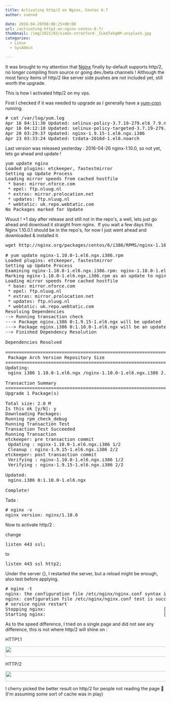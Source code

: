 ```yaml
---
title: Activating http/2 on Nginx, Centos 6.7
author: svennd

date: 2016-04-28T08:08:25+00:00
url: /activating-http2-on-nginx-centos-6-7/
thumbnail: /img/2021/03/simon-stratford-_ILkd7aVqAM-unsplash.jpg
categories:
  - Linux
  - SysAdmin

---
```

It was brought to my attention that [Nginx][1] finally by-default supports http/2, no longer compiling from source or going dev./beta channels ! Although the most fancy items of http/2 like server side pushes are not included yet, still worth the upgrade.

This is how I activated http/2 on my vps.

First I checked if it was needed to upgrade as I generally have a [yum-cron][2] running.

<pre># cat /var/log/yum.log
Apr 16 04:11:30 Updated: selinux-policy-3.7.19-279.el6_7.9.noarch
Apr 16 04:12:18 Updated: selinux-policy-targeted-3.7.19-279.el6_7.9.noarch
Apr 20 03:29:37 Updated: nginx-1.9.15-1.el6.ngx.i386
Apr 23 03:33:24 Updated: tzdata-2016d-1.el6.noarch
</pre>

Last version was released yesterday : 2016-04-26 nginx-1.10.0, so not yet, lets go ahead and update !

<pre>yum update nginx
Loaded plugins: etckeeper, fastestmirror
Setting up Update Process
Loading mirror speeds from cached hostfile
 * base: mirror.nforce.com
 * epel: ftp.nluug.nl
 * extras: mirror.prolocation.net
 * updates: ftp.nluug.nl
 * webtatic: uk.repo.webtatic.com
No Packages marked for Update</pre>

Wuuut ! +1 day after release and still not in the repo's, a well, lets just go ahead and download it straight from nginx.  If you wait a few days this Nginx 1.10.0.1 should be in the repo's, for now I just went ahead and downloaded & installed it.

<pre>wget http://nginx.org/packages/centos/6/i386/RPMS/nginx-1.10.0-1.el6.ngx.i386.rpm

# yum update nginx-1.10.0-1.el6.ngx.i386.rpm
Loaded plugins: etckeeper, fastestmirror
Setting up Update Process
Examining nginx-1.10.0-1.el6.ngx.i386.rpm: nginx-1.10.0-1.el6.ngx.i386
Marking nginx-1.10.0-1.el6.ngx.i386.rpm as an update to nginx-1.9.15-1.el6.ngx.i386
Loading mirror speeds from cached hostfile
 * base: mirror.nforce.com
 * epel: ftp.nluug.nl
 * extras: mirror.prolocation.net
 * updates: ftp.nluug.nl
 * webtatic: uk.repo.webtatic.com
Resolving Dependencies
--&gt; Running transaction check
---&gt; Package nginx.i386 0:1.9.15-1.el6.ngx will be updated
---&gt; Package nginx.i386 0:1.10.0-1.el6.ngx will be an update
--&gt; Finished Dependency Resolution

Dependencies Resolved

=================================================================================================
 Package Arch Version Repository Size
=================================================================================================
Updating:
 nginx i386 1.10.0-1.el6.ngx /nginx-1.10.0-1.el6.ngx.i386 2.0 M

Transaction Summary
=================================================================================================
Upgrade 1 Package(s)

Total size: 2.0 M
Is this ok [y/N]: y
Downloading Packages:
Running rpm_check_debug
Running Transaction Test
Transaction Test Succeeded
Running Transaction
etckeeper: pre transaction commit
 Updating : nginx-1.10.0-1.el6.ngx.i386 1/2
 Cleanup : nginx-1.9.15-1.el6.ngx.i386 2/2
etckeeper: post transaction commit
 Verifying : nginx-1.10.0-1.el6.ngx.i386 1/2
 Verifying : nginx-1.9.15-1.el6.ngx.i386 2/2

Updated:
 nginx.i386 0:1.10.0-1.el6.ngx

Complete!</pre>

Tada :

<pre># nginx -v
nginx version: nginx/1.10.0</pre>

Now to activate http/2 :

change

<pre>listen 443 ssl;</pre>

to

<pre>listen 443 ssl http2;</pre>

Under the server {}, I restarted the server, but a reload might be enough, also test before applying.

<pre># nginx -t
nginx: the configuration file /etc/nginx/nginx.conf syntax is ok
nginx: configuration file /etc/nginx/nginx.conf test is successful
# service nginx restart
Stopping nginx:                                            [  OK  ]
Starting nginx:                                            [  OK  ]
</pre>

As to the speed difference, I tried on a single page and did not see any difference, this is not where http/2 will shine on :

HTTP1.1

<img loading="lazy" class="alignnone wp-image-995 size-full" src="/img//2015/07/25452704-1.png" width="537" height="32" srcset="/img/2015/07/25452704-1.png 537w, /img/2015/07/25452704-1-300x18.png 300w, /img/2015/07/25452704-1-17x1.png 17w" sizes="(max-width: 537px) 100vw, 537px" /> 

HTTP/2

<img loading="lazy" class="alignnone wp-image-996 size-full" src="/img//2015/07/25452784-1.png" width="538" height="32" srcset="/img/2015/07/25452784-1.png 538w, /img/2015/07/25452784-1-300x18.png 300w, /img/2015/07/25452784-1-17x1.png 17w" sizes="(max-width: 538px) 100vw, 538px" /> 

I cherry picked the better result on http/2 for people not reading the page 🙂 (I'm assuming some sort of cache was in play)

 [1]: http://nginx.org/
 [2]: http://linux.die.net/man/8/yum-cron
